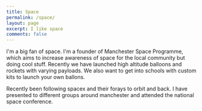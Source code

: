 ```yaml
---
title: Space
permalink: /space/
layout: page
excerpt: I like space
comments: false
---
```


I'm a big fan of space. I'm a founder of Manchester Space Programme, which aims to increase awareness of space for the local community but doing cool stuff. Recently we have launched high altitude balloons and rockets with varying payloads. We also want to get into schools with custom kits to launch your own ballons.

Recently been following spacex and their forays to orbit and back. I have presented to different groups around manchester and attended the national space conference.


